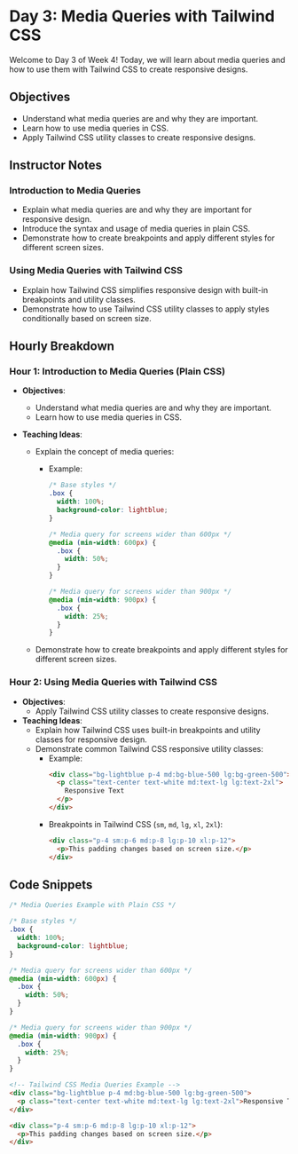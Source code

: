 # Day 3: Media Queries with Tailwind CSS

Welcome to Day 3 of Week 4! Today, we will learn about media queries and how to use them with Tailwind CSS to create responsive designs.

## Objectives

- Understand what media queries are and why they are important.
- Learn how to use media queries in CSS.
- Apply Tailwind CSS utility classes to create responsive designs.

## Instructor Notes

### Introduction to Media Queries

- Explain what media queries are and why they are important for responsive design.
- Introduce the syntax and usage of media queries in plain CSS.
- Demonstrate how to create breakpoints and apply different styles for different screen sizes.

### Using Media Queries with Tailwind CSS

- Explain how Tailwind CSS simplifies responsive design with built-in breakpoints and utility classes.
- Demonstrate how to use Tailwind CSS utility classes to apply styles conditionally based on screen size.

## Hourly Breakdown

### Hour 1: Introduction to Media Queries (Plain CSS)

- **Objectives**:
  - Understand what media queries are and why they are important.
  - Learn how to use media queries in CSS.
- **Teaching Ideas**:

  - Explain the concept of media queries:

    - Example:

      ```css
      /* Base styles */
      .box {
        width: 100%;
        background-color: lightblue;
      }

      /* Media query for screens wider than 600px */
      @media (min-width: 600px) {
        .box {
          width: 50%;
        }
      }

      /* Media query for screens wider than 900px */
      @media (min-width: 900px) {
        .box {
          width: 25%;
        }
      }
      ```

  - Demonstrate how to create breakpoints and apply different styles for different screen sizes.

### Hour 2: Using Media Queries with Tailwind CSS

- **Objectives**:
  - Apply Tailwind CSS utility classes to create responsive designs.
- **Teaching Ideas**:
  - Explain how Tailwind CSS uses built-in breakpoints and utility classes for responsive design.
  - Demonstrate common Tailwind CSS responsive utility classes:
    - Example:
      ```html
      <div class="bg-lightblue p-4 md:bg-blue-500 lg:bg-green-500">
        <p class="text-center text-white md:text-lg lg:text-2xl">
          Responsive Text
        </p>
      </div>
      ```
    - Breakpoints in Tailwind CSS (`sm`, `md`, `lg`, `xl`, `2xl`):
      ```html
      <div class="p-4 sm:p-6 md:p-8 lg:p-10 xl:p-12">
        <p>This padding changes based on screen size.</p>
      </div>
      ```

## Code Snippets

```css
/* Media Queries Example with Plain CSS */

/* Base styles */
.box {
  width: 100%;
  background-color: lightblue;
}

/* Media query for screens wider than 600px */
@media (min-width: 600px) {
  .box {
    width: 50%;
  }
}

/* Media query for screens wider than 900px */
@media (min-width: 900px) {
  .box {
    width: 25%;
  }
}
```

```html
<!-- Tailwind CSS Media Queries Example -->
<div class="bg-lightblue p-4 md:bg-blue-500 lg:bg-green-500">
  <p class="text-center text-white md:text-lg lg:text-2xl">Responsive Text</p>
</div>

<div class="p-4 sm:p-6 md:p-8 lg:p-10 xl:p-12">
  <p>This padding changes based on screen size.</p>
</div>
```
